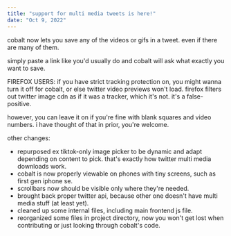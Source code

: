 ```yaml
---
title: "support for multi media tweets is here!"
date: "Oct 9, 2022"
---
```

cobalt now lets you save any of the videos or gifs in a tweet. even if there are many of them.

simply paste a link like you'd usually do and cobalt will ask what exactly you want to save.

FIREFOX USERS: if you have strict tracking protection on, you might wanna turn it off for cobalt, or else twitter video previews won't load. firefox filters out twitter image cdn as if it was a tracker, which it's not. it's a false-positive.

however, you can leave it on if you're fine with blank squares and video numbers. i have thought of that in prior, you're welcome.

other changes:
- repurposed ex tiktok-only image picker to be dynamic and adapt depending on content to pick. that's exactly how twitter multi media downloads work.
- cobalt is now properly viewable on phones with tiny screens, such as first gen iphone se.
- scrollbars now should be visible only where they're needed.
- brought back proper twitter api, because other one doesn't have multi media stuff (at least yet).
- cleaned up some internal files, including main frontend js file.
- reorganized some files in project directory, now you won't get lost when contributing or just looking through cobalt's code.